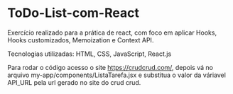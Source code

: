# ToDo-List-com-React
Exercício realizado para a prática de react, com foco em aplicar Hooks, Hooks customizados, Memoization e Context API.

Tecnologias utilizadas: HTML, CSS, JavaScript, React.js

Para rodar o código acesso o site https://crudcrud.com/, depois vá no arquivo my-app/components/ListaTarefa.jsx e substitua o valor da váriavel API_URL pela url gerado no site do crud crud.